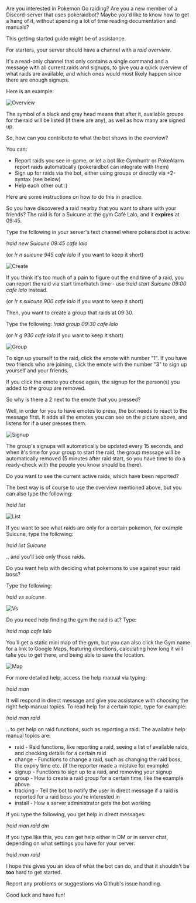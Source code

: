 Are you interested in Pokemon Go raiding? Are you a new member of a Discord-server that uses pokeraidbot? 
Maybe you'd like to know how to get a hang of it, without spending a lot of time reading documentation and manuals?

This getting started guide might be of assistance.

For starters, your server should have a channel with a *raid overview*.

It's a read-only channel that only contains a single command and a message with
all current raids and signups, to give you a quick overview of what raids are available, and which ones
would most likely happen since there are enough signups.

Here is an example:

![Overview](img/overview_en.png)

The symbol of a black and gray head means that after it, available groups for the raid
will be listed (if there are any), as well as how many are signed up.

So, how can you contribute to what the bot shows in the overview?

You can:
* Report raids you see in-game, or let a bot like Gymhuntr or PokeAlarm report raids automatically (pokeraidbot can integrate with them)
* Sign up for raids via the bot, either using groups or directly via +2-syntax (see below)
* Help each other out :)

Here are some instructions on how to do this in practice.

So you have discovered a raid nearby that you want to share with your friends?
The raid is for a Suicune at the gym Café Lalo, and it **expires** at 09:45.

Type the following in your server's text channel where pokeraidbot is active:

*!raid new Suicune 09:45 cafe lalo*

(or *!r n suicune 945 cafe lalo* if you want to keep it short)

![Create](img/en/started1.png)

If you think it's too much of a pain to figure out the end time of a raid, you can report the raid via start 
time/hatch time - use *!raid start Suicune 09:00 cafe lalo* instead.

(or *!r s suicune 900 cafe lalo* if you want to keep it short)


Then, you want to create a group that raids at 09:30.

Type the following:
*!raid group 09:30 cafe lalo*

(or *!r g 930 cafe lalo* if you want to keep it short)

![Group](img/en/started2.png)

To sign up yourself to the raid, click the emote with number "1". If you have two friends who are joining,
click the emote with the number "3" to sign up yourself and your friends.

If you click the emote you chose again, the signup for the person(s) you added to the group are removed.

So why is there a 2 next to the emote that you pressed?

Well, in order for you to have emotes to press, the bot needs to react to the message first.
It adds all the emotes you can see on the picture above, and listens for if a user presses them.

![Signup](img/en/started3.png)

The group's signups will automatically be updated every 15 seconds, and when it's time for your group to 
start the raid, the group message will be automatically removed (5 minutes after raid start, so you have time to
do a ready-check with the people you know should be there).

Do you want to see the current active raids, which have been reported? 

The best way is of course to use the overview mentioned above, but you can also type the following:

*!raid list*

![List](img/en/raidlist.png)

If you want to see what raids are only for a certain pokemon, for example Suicune, type the following:

*!raid list Suicune*

.. and you'll see only those raids.

Do you want help with deciding what pokemons to use against your raid boss?

Type the following:

*!raid vs suicune*

![Vs](img/en/vs.png)

Do you need help finding the gym the raid is at? Type:

*!raid map cafe lalo*

You'll get a static mini map of the gym, but you can also click the Gym name for a link to Google Maps,
featuring directions, calculating how long it will take you to get there, and being able to save the location. 

![Map](img/en/map.png)

For more detailed help, access the help manual via typing:

*!raid man*

It will respond in direct message and give you assistance with choosing the right help manual topics.
To read help for a certain topic, type for example:

*!raid man raid*

.. to get help on raid functions, such as reporting a raid. The available help manual topics are:

* raid - Raid functions, like reporting a raid, seeing a list of available raids, and checking details for a certain raid
* change - Functions to change a raid, such as changing the raid boss, the expiry time etc. (if the reporter made a mistake for example)
* signup - Functions to sign up to a raid, and removing your signup
* group - How to create a raid group for a certain time, like the example above
* tracking - Tell the bot to notify the user in direct message if a raid is reported for a raid boss you're interested in
* install - How a server administrator gets the bot working

If you type the following, you get help in direct messages:

*!raid man raid dm*

If you type like this, you can get help either in DM or in server chat, depending on what settings you have for your server:

*!raid man raid*

I hope this gives you an idea of what the bot can do, and that it shouldn't be **too** hard to get started.

Report any problems or suggestions via Github's issue handling.

Good luck and have fun!